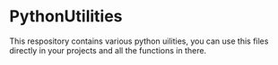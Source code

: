 # PythonUtilities

This respository contains various python uilities, you can use this files directly in your projects and all the functions in there.
